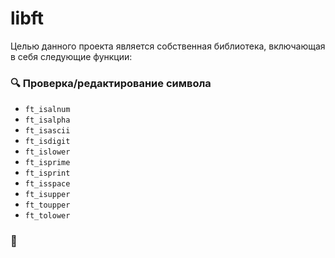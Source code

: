# libft
Целью данного проекта является собственная библиотека, включающая в себя следующие функции:
### :mag: Проверка/редактирование символа
- `ft_isalnum`
- `ft_isalpha`
- `ft_isascii`
- `ft_isdigit`
- `ft_islower`
- `ft_isprime`
- `ft_isprint`
- `ft_isspace`
- `ft_isupper`
- `ft_toupper`
- `ft_tolower`

### :pencil:
